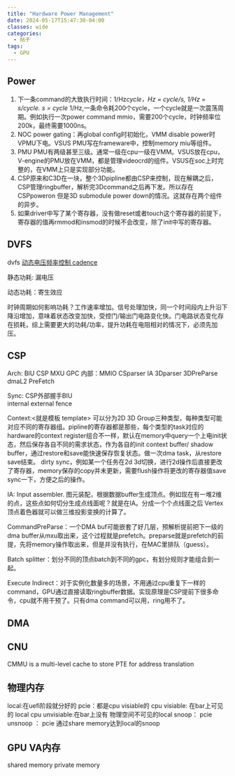 ```yaml
---
title: "Hardware Power Management"
date: 2024-05-17T15:47:30-04:00
classes: wide
categories:
  - 帖子
tags:
  - GPU
---
```



## Power

1. 下一条command的大致执行时间：1/Hz*cycle，Hz = cycle/s, 1/Hz = s/cycle. s = cycle* 1/Hz,一条命令耗200个cycle，一个cycle就是一次震荡周期。例如执行一次power command mmio，需要200个cycle，时钟频率位200k，最终需要1000ns。
2. NOC power gating：再global config时初始化，VMM disable power时VPMU下电。VSUS PMU写在frameware中，控制memory miu等组件。
3. PMU PMU有两级甚至三级。通常一级在cpu一级在VMM。VSUS放在cpu，V-engine的PMU放在VMM，都是管理videocrd的组件。VSUS在soc上时完整的，在VMM上只是实现部分功能。
4. CSP原来和C3D在一块，整个3Dpipline都由CSP来控制，现在解耦之后，CSP管理ringbuffer，解析完3Dcommand之后再下发。所以存在CSPpoweron 但是3D submodule power down的情况。这就存在两个组件的异步。
5. 如果driver中写了某个寄存器，没有做reset或者touch这个寄存器的前提下，寄存器的值再rmmod和insmod的时候不会改变，除了init中写的寄存器。

## DVFS
dvfs [动态电压频率控制 cadence](https://community.cadence.com/cadence_blogs_8/b/pcbchn/posts/1351572)

静态功耗: 漏电压

动态功耗：寄生效应

时钟周期如何影响功耗？工作速率增加。信号处理加快，同一个时间段内上升沿下降沿增加，意味着状态改变加快，受控门/输出门电路变化快。门电路状态变化存在损耗，综上需要更大的功耗/功率，提升功耗在电阻相对的情况下，必须先加压。

## CSP
Arch:   BIU CSP MXU GPC  内部：MMIO CSparser IA 3Dparser 3DPreParse dmaL2 PreFetch  

Sync: CSP外部握手BIU  
internal external fence

Context:<就是模板 template> 可以分为2D 3D Group三种类型，每种类型可能对应不同的寄存器组。pipline的寄存器都是那些，每个类型的task对应的hardware的context register组合不一样，默认在memory中query一个上电init状态，然后保存各自不同的需求状态，作为各自的init context buffer/ shadow buffer，通过restore和save能快速保存恢复状态。做一次dma task，从restore save结束。
dirty sync，例如某一个任务在2d 3d切换，进行2d操作后直接更改了寄存器，memory保存的copy并未更新，需要flush操作将更改的寄存器值save sync一下，方便之后的操作。

IA: Input assembler. 图元装配，根据数据buffer生成顶点。例如现在有一堆2维的点，这些点如何切分生成点线面呢？就是在IA。分成一个个点线面之后 Vertex顶点着色器就可以做三维投影变换的计算了。

CommandPreParse：一个DMA buf可能嵌套了好几层，预解析提前把下一级的dma buffer从mxu取出来，这个过程就是prefetch。preparse就是prefetch的前提，先将memory操作取出来，但是并没有执行，在MAC里排队（guess）。

Batch splitter：划分不同的顶点batch到不同的gpc，有划分规则才能组合到一起。

Execute Indirect：对于实例化数量多的场景，不用通过cpu重复下一样的command，GPU通过直接读取ringbuffer数据。实现原理是CSP提前下很多命令，cpu就不用干预了。只有dma command可以用，ring用不了。

## DMA

## CNU
CMMU is a multi-level cache to store PTE for address translation 


## 物理内存

local:在uefi阶段就分好的
pcie：都是cpu visiable的
cpu visiable: 在bar上可见的 local
cpu unvisiable:在bar上没有 物理空间不可见的local
snoop： pcie
unsnoop ： pcie
通过share memory达到local的snoop

## GPU VA内存

shared memory
private memory




